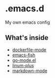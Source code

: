.emacs.d
========

My own emacs config

What's inside
-------------

  * [dockerfile-mode](https://github.com/spotify/dockerfile-mode)
  * [emacs-fish](https://github.com/wwwjfy/emacs-fish)
  * [go-mode.el](https://github.com/dominikh/go-mode.el)
  * [linum-plus](https://github.com/emacsmirror/linum-plus)
  * [markdown-mode](https://github.com/emacsmirror/markdown-mode)
